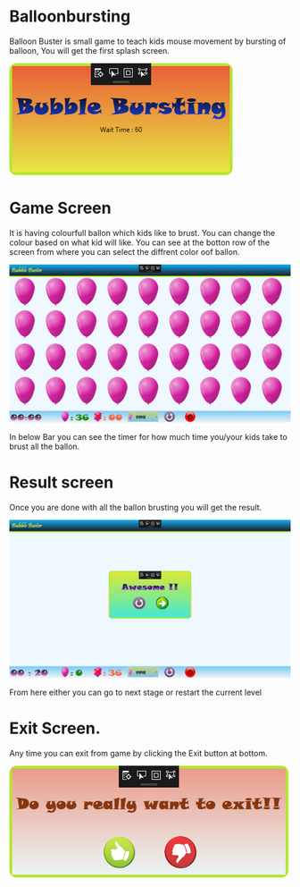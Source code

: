 # Balloonbursting

Balloon Buster is small game to teach kids mouse movement by bursting of balloon,
You will  get the first splash screen.

<img src='https://github.com/passionsoftware/balloonbursting/blob/master/ballonbursting/Images/image1.png' />

# Game Screen
It is having colourfull ballon which kids like to brust. You can change the colour based on what kid will like.
You can see at the botton row of the screen from where you can select the diffrent color oof ballon.

<img src='https://github.com/passionsoftware/balloonbursting/blob/master/ballonbursting/Images/image2.jpg' />

In below Bar you can see the timer for how much time  you/your kids take to brust all the ballon.

# Result screen

Once you  are done with all the ballon brusting you will get the result.

<img src='https://github.com/passionsoftware/balloonbursting/blob/master/ballonbursting/Images/image3.jpg' />

From here either you can go to next stage or restart the current level

# Exit Screen.

Any time you can exit from game by clicking the Exit button at bottom.

<img src='https://github.com/passionsoftware/balloonbursting/blob/master/ballonbursting/Images/image4.jpg' />
